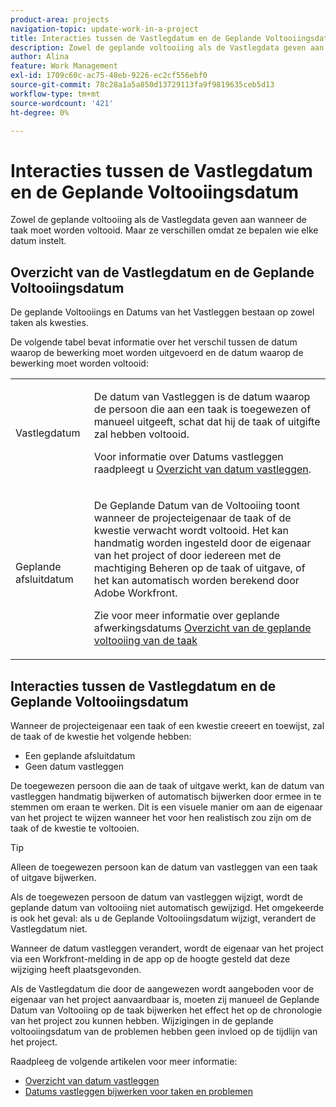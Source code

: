 ```yaml
---
product-area: projects
navigation-topic: update-work-in-a-project
title: Interacties tussen de Vastlegdatum en de Geplande Voltooiingsdatum
description: Zowel de geplande voltooiing als de Vastlegdata geven aan wanneer de taak moet worden voltooid. Maar ze verschillen omdat ze bepalen wie elke datum instelt.
author: Alina
feature: Work Management
exl-id: 1709c60c-ac75-48eb-9226-ec2cf556ebf0
source-git-commit: 78c28a1a5a850d13729113fa9f9819635ceb5d13
workflow-type: tm+mt
source-wordcount: '421'
ht-degree: 0%

---
```


# Interacties tussen de Vastlegdatum en de Geplande Voltooiingsdatum

<!--
this article has mostly information that is repeated from the articles linked from here. I left it in here for searchability's sake.
-->

Zowel de geplande voltooiing als de Vastlegdata geven aan wanneer de taak moet worden voltooid. Maar ze verschillen omdat ze bepalen wie elke datum instelt.

## Overzicht van de Vastlegdatum en de Geplande Voltooiingsdatum

De geplande Voltooiings en Datums van het Vastleggen bestaan op zowel taken als kwesties.

De volgende tabel bevat informatie over het verschil tussen de datum waarop de bewerking moet worden uitgevoerd en de datum waarop de bewerking moet worden voltooid:

<table style="table-layout:auto"> 
 <col> 
 <col> 
 <tbody> 
  <tr> 
   <td role="rowheader">Vastlegdatum</td> 
   <td> <p>De datum van Vastleggen is de datum waarop de persoon die aan een taak is toegewezen of manueel uitgeeft, schat dat hij de taak of uitgifte zal hebben voltooid.</p> <p>Voor informatie over Datums vastleggen raadpleegt u <a href="../../../manage-work/projects/updating-work-in-a-project/overview-of-commit-dates.md" class="MCXref xref">Overzicht van datum vastleggen</a>.</p> </td> 
  </tr> 
  <tr> 
   <td role="rowheader">Geplande afsluitdatum</td> 
   <td> <p>De Geplande Datum van de Voltooiing toont wanneer de projecteigenaar de taak of de kwestie verwacht wordt voltooid. Het kan handmatig worden ingesteld door de eigenaar van het project of door iedereen met de machtiging Beheren op de taak of uitgave, of het kan automatisch worden berekend door Adobe Workfront.</p> <p>Zie voor meer informatie over geplande afwerkingsdatums <a href="../../../manage-work/tasks/task-information/task-planned-completion-date.md" class="MCXref xref">Overzicht van de geplande voltooiing van de taak</a></p> </td> 
  </tr> 
 </tbody> 
</table>

## Interacties tussen de Vastlegdatum en de Geplande Voltooiingsdatum

Wanneer de projecteigenaar een taak of een kwestie creeert en toewijst, zal de taak of de kwestie het volgende hebben:

* Een geplande afsluitdatum
* Geen datum vastleggen

De toegewezen persoon die aan de taak of uitgave werkt, kan de datum van vastleggen handmatig bijwerken of automatisch bijwerken door ermee in te stemmen om eraan te werken. Dit is een visuele manier om aan de eigenaar van het project te wijzen wanneer het voor hen realistisch zou zijn om de taak of de kwestie te voltooien.

>[!TIP]
>
>Alleen de toegewezen persoon kan de datum van vastleggen van een taak of uitgave bijwerken.

Als de toegewezen persoon de datum van vastleggen wijzigt, wordt de geplande datum van voltooiing niet automatisch gewijzigd. Het omgekeerde is ook het geval: als u de Geplande Voltooiingsdatum wijzigt, verandert de Vastlegdatum niet.

Wanneer de datum vastleggen verandert, wordt de eigenaar van het project via een Workfront-melding in de app op de hoogte gesteld dat deze wijziging heeft plaatsgevonden.

Als de Vastlegdatum die door de aangewezen wordt aangeboden voor de eigenaar van het project aanvaardbaar is, moeten zij manueel de Geplande Datum van Voltooiing op de taak bijwerken het effect het op de chronologie van het project zou kunnen hebben. Wijzigingen in de geplande voltooiingsdatum van de problemen hebben geen invloed op de tijdlijn van het project.

Raadpleeg de volgende artikelen voor meer informatie:

* [Overzicht van datum vastleggen](../../../manage-work/projects/updating-work-in-a-project/overview-of-commit-dates.md)
* [Datums vastleggen bijwerken voor taken en problemen](../../../manage-work/projects/updating-work-in-a-project/update-commit-date-on-tasks-and-issues.md)
